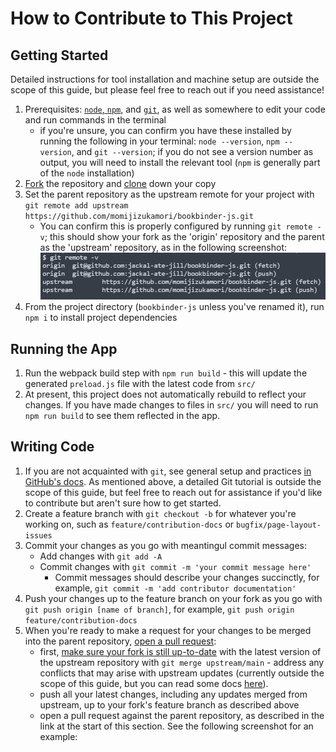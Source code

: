 # How to Contribute to This Project

## Getting Started
Detailed instructions for tool installation and machine setup are outside the scope of this guide, but please feel free to reach out if you need assistance!
1. Prerequisites: [`node`, `npm`,](https://nodejs.org/en/download/) and [`git`](https://docs.github.com/en/get-started/quickstart/set-up-git), as well as somewhere to edit your code and run commands in the terminal
	- if you're unsure, you can confirm you have these installed by running the following in your terminal: `node --version`, `npm --version`, and `git --version`; if you do not see a version number as output, you will need to install the relevant tool (`npm` is generally part of the `node` installation)
1. [Fork](https://docs.github.com/en/get-started/quickstart/fork-a-repo) the repository and [clone](https://docs.github.com/en/get-started/quickstart/fork-a-repo#cloning-your-forked-repository) down your copy
1. Set the parent repository as the upstream remote for your project with `git remote add upstream https://github.com/momijizukamori/bookbinder-js.git`
	- You can confirm this is properly configured by running `git remote -v`; this should show your fork as the 'origin' repository and the parent as the 'upstream' repository, as in the following screenshot:
	!["upstream remote example"](./docs/upstream-remote-example.png)
1. From the project directory (`bookbinder-js` unless you've renamed it), run `npm i` to install project dependencies

## Running the App
1. Run the webpack build step with `npm run build` - this will update the generated `preload.js` file with the latest code from `src/`
1. At present, this project does not automatically rebuild to reflect your changes. If you have made changes to files in `src/` you will need to run `npm run build` to see them reflected in the app.

## Writing Code
1. If you are not acquainted with `git`, see general setup and practices [in GitHub's docs](https://docs.github.com/en/get-started/quickstart/set-up-git). As mentioned above, a detailed Git tutorial is outside the scope of this guide, but feel free to reach out for assistance if you'd like to contribute but aren't sure how to get started.
1. Create a feature branch with `git checkout -b` for whatever you're working on, such as `feature/contribution-docs` or `bugfix/page-layout-issues`
1. Commit your changes as you go with meantingul commit messages:
	- Add changes with `git add -A`
	- Commit changes with `git commit -m 'your commit message here'`
		- Commit messages should describe your changes succinctly, for example, `git commit -m 'add contributor documentation'`
1. Push your changes up to the feature branch on your fork as you go with `git push origin [name of branch]`, for example, `git push origin feature/contribution-docs`
1. When you're ready to make a request for your changes to be merged into the parent repository, [open a pull request]():
	- first, [make sure your fork is still up-to-date](https://docs.github.com/en/pull-requests/collaborating-with-pull-requests/working-with-forks/syncing-a-fork#syncing-a-fork-from-the-command-line) with the latest version of the upstream repository with `git merge upstream/main` - address any conflicts that may arise with upstream updates (currently outside the scope of this guide, but you can read some docs [here](https://docs.github.com/en/pull-requests/collaborating-with-pull-requests/addressing-merge-conflicts/about-merge-conflicts)).
	- push all your latest changes, including any updates merged from upstream, up to your fork's feature branch as described above
	- open a pull request against the parent repository, as described in the link at the start of this section. See the following screenshot for an example:
	